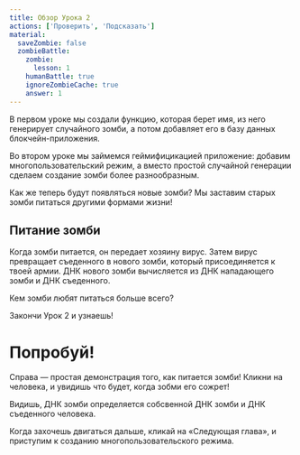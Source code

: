 ```yaml
---
title: Обзор Урока 2
actions: ['Проверить', 'Подсказать']
material:
  saveZombie: false
  zombieBattle:
    zombie:
      lesson: 1
    humanBattle: true
    ignoreZombieCache: true
    answer: 1
---
```


В первом уроке мы создали функцию, которая берет имя, из него генерирует случайного зомби, а потом добавляет его в базу данных блокчейн-приложения.

Во втором уроке мы займемся геймифицикацией приложение: добавим многопользовательский режим, а вместо простой случайной генерации сделаем создание зомби более разнообразным.

Как же теперь будут появляться новые зомби? Мы заставим старых зомби питаться другими формами жизни! 

## Питание зомби

Когда зомби питается, он передает хозяину вирус. Затем вирус превращает съеденного в нового зомби, который присоединяется к твоей армии. ДНК нового зомби вычисляется из ДНК нападающего зомби и ДНК съеденного.

Кем зомби любят питаться больше всего?

Закончи Урок 2 и узнаешь! 

# Попробуй!

Справа — простая демонстрация того, как питается зомби! Кликни на человека, и увидишь что будет, когда зобми его сожрет!

Видишь, ДНК зомби определяется собсвенной ДНК зомби и ДНК съеденного человека. 

Когда захочешь двигаться дальше, кликай на «Следующая глава», и приступим к созданию многопользовательского режима.

